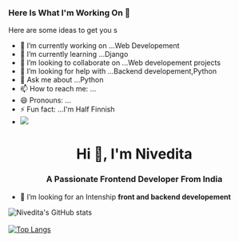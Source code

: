 ### Here Is What I'm Working On 👋


Here are some ideas to get you s

- 🔭 I’m currently working on ...Web Developement
- 🌱 I’m currently learning ...Django
- 👯 I’m looking to collaborate on ...Web developement projects
- 🤔 I’m looking for help with ...Backend developement,Python
- 💬 Ask me about ...Python
- 📫 How to reach me: ...
- 😄 Pronouns: ...
- ⚡ Fun fact: ...I'm Half Finnish
- ![](https://komarev.com/ghpvc/?username=nivi-nivedita&color=blueviolet)


<h1 align="center">Hi 👋, I'm Nivedita</h1>
<h3 align="center">A Passionate Frontend Developer From India</h3>

- 🤝 I’m looking for an Intenship  **front and backend developement**



![Nivedita's GitHub stats](https://github-readme-stats.vercel.app/api?username=nivi-nivedita&show_icons=true&theme=radical)
<br>
<br>
[![Top Langs](https://github-readme-stats.vercel.app/api/top-langs/?username=nivi-nivedita&layout=compact)](https://github.com/pramodpm2/github-readme-stats)



